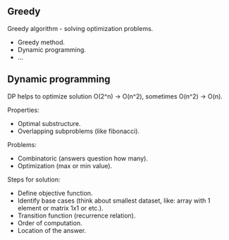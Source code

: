 Greedy
-

Greedy algorithm - solving optimization problems.

* Greedy method.
* Dynamic programming.
* ...

## Dynamic programming

DP helps to optimize solution O(2^n) -> O(n^2), sometimes O(n^2) -> O(n).

Properties:
* Optimal substructure.
* Overlapping subproblems (like fibonacci).

Problems:
* Combinatoric (answers question how many).
* Optimization (max or min value).

Steps for solution:
* Define objective function.
* Identify base cases
  (think about smallest dataset, like: array with 1 element or matrix 1x1 or etc.).
* Transition function (recurrence relation).
* Order of computation.
* Location of the answer.
